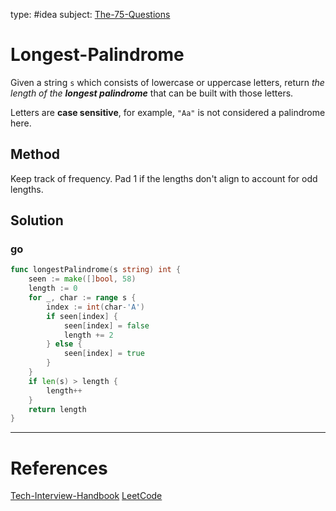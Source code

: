 type: #idea
subject: [The-75-Questions](The-75-Questions.md)
<!-- Subject should be a hub note -->
# Longest-Palindrome

Given a string `s` which consists of lowercase or uppercase letters, return _the length of the **longest palindrome**_ that can be built with those letters.

Letters are **case sensitive**, for example, `"Aa"` is not considered a palindrome here.

## Method

Keep track of frequency. Pad 1 if the lengths don't align to account for odd lengths.

## Solution

### go

```go
func longestPalindrome(s string) int {
	seen := make([]bool, 58)
	length := 0
	for _, char := range s {
		index := int(char-'A')
		if seen[index] {
			seen[index] = false
			length += 2
		} else {
			seen[index] = true
		}
	}
	if len(s) > length {
		length++
	}
	return length
}
```


---
# References
<!-- What references back up this idea -->
[Tech-Interview-Handbook](Tech-Interview-Handbook.md)
[LeetCode](https://leetcode.com/problems/longest-palindrome/)
